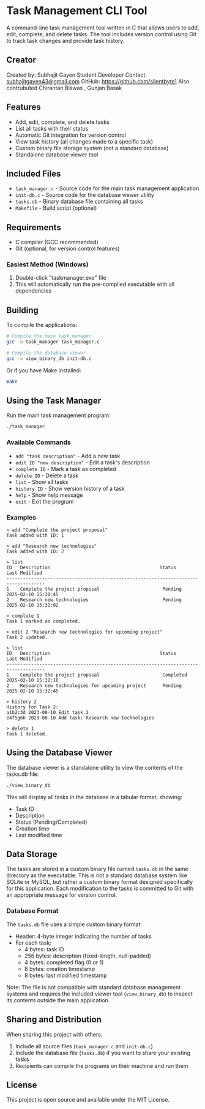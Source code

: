 # Task Management CLI Tool

A command-line task management tool written in C that allows users to add, edit, complete, and delete tasks. The tool includes version control using Git to track task changes and provide task history.

## Creator
Created by: Subhajit Gayen
Student Developer
Contact: subhajitgayen43@gmail.com
GitHub: https://github.com/silentbyte1
Also contrubuted Chirantan Biswas , Gunjan Basak

## Features

- Add, edit, complete, and delete tasks
- List all tasks with their status
- Automatic Git integration for version control
- View task history (all changes made to a specific task)
- Custom binary file storage system (not a standard database)
- Standalone database viewer tool

## Included Files

- `task_manager.c` - Source code for the main task management application
- `init-db.c` - Source code for the database viewer utility
- `tasks.db` - Binary database file containing all tasks
- `Makefile` - Build script (optional)

## Requirements

- C compiler (GCC recommended)
- Git (optional, for version control features)

### Easiest Method (Windows)
1. Double-click "taskmanager.exe" file
2. This will automatically run the pre-compiled executable with all dependencies


## Building

To compile the applications:

```bash
# Compile the main task manager
gcc -o task_manager task_manager.c

# Compile the database viewer
gcc -o view_binary_db init-db.c
```

Or if you have Make installed:

```bash
make
```

## Using the Task Manager

Run the main task management program:

```bash
./task_manager
```

### Available Commands

- `add "task description"` - Add a new task
- `edit ID "new description"` - Edit a task's description
- `complete ID` - Mark a task as completed
- `delete ID` - Delete a task
- `list` - Show all tasks
- `history ID` - Show version history of a task
- `help` - Show help message
- `exit` - Exit the program

### Examples

```
> add "Complete the project proposal"
Task added with ID: 1

> add "Research new technologies"
Task added with ID: 2

> list
ID   Description                                        Status     Last Modified        
------------------------------------------------------------------------------------
1    Complete the project proposal                       Pending    2025-02-10 15:30:45
2    Research new technologies                           Pending    2025-02-10 15:31:02

> complete 1
Task 1 marked as completed.

> edit 2 "Research new technologies for upcoming project"
Task 2 updated.

> list
ID   Description                                        Status     Last Modified        
------------------------------------------------------------------------------------
1    Complete the project proposal                       Completed  2025-02-10 15:32:10
2    Research new technologies for upcoming project      Pending    2025-02-10 15:32:45

> history 2
History for Task 2:
a1b2c3d 2023-08-10 Edit task 2
e4f5g6h 2023-08-10 Add task: Research new technologies

> delete 1
Task 1 deleted.
```

## Using the Database Viewer

The database viewer is a standalone utility to view the contents of the tasks.db file:

```bash
./view_binary_db
```

This will display all tasks in the database in a tabular format, showing:
- Task ID
- Description
- Status (Pending/Completed)
- Creation time
- Last modified time

## Data Storage

The tasks are stored in a custom binary file named `tasks.db` in the same directory as the executable. This is not a standard database system like SQLite or MySQL, but rather a custom binary format designed specifically for this application. Each modification to the tasks is committed to Git with an appropriate message for version control.

### Database Format

The `tasks.db` file uses a simple custom binary format:
- Header: 4-byte integer indicating the number of tasks
- For each task:
  - 4 bytes: task ID
  - 256 bytes: description (fixed-length, null-padded)
  - 4 bytes: completed flag (0 or 1)
  - 8 bytes: creation timestamp
  - 8 bytes: last modified timestamp

Note: The file is not compatible with standard database management systems and requires the included viewer tool (`view_binary_db`) to inspect its contents outside the main application.

## Sharing and Distribution

When sharing this project with others:

1. Include all source files (`task_manager.c` and `init-db.c`)
2. Include the database file (`tasks.db`) if you want to share your existing tasks
3. Recipients can compile the programs on their machine and run them

## License

This project is open source and available under the MIT License.